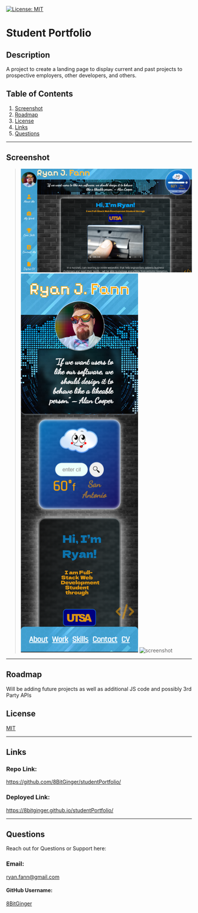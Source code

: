 
<a id="badges"></a>
[![License: MIT](https://img.shields.io/badge/License-MIT-yellow.svg)](https://opensource.org/licenses/MIT)


# Student Portfolio

## Description
A project to create a landing page to display current and past projects to prospective employers, other developers, and others.



## Table of Contents
1. [Screenshot](#screenshot)
2. [Roadmap](#roadmap)
5. [License](#license)
7. [Links](#links)
8. [Questions](#support)

---

<a id="screenshot"></a>
## Screenshot
> ![screenshot](./assets/images/portfolio-screenshot.png)
> ![screenshot](./assets/images/portfolio-screenshot-mobile.png)
> ![screenshot](./assets/images/portfolio-screenshot-tablet.PNG)


---

<a id="roadmap"></a>
## Roadmap
Will be adding future projects as well as additional JS code and possibly 3rd Party APIs


<a id="license"></a>
## License
[MIT](https://opensource.org/licenses/MIT)

---

<a id="links"></a>
## Links
### Repo Link:
 https://github.com/8BitGinger/studentPortfolio/
### Deployed Link:
https://8bitginger.github.io/studentPortfolio/


---

<a id="support"></a>
## Questions
Reach out for Questions or Support here:
### Email: 
ryan.fann@gmail.com
#### GitHub Username: 
[8BitGinger](https://github.com/8BitGinger)

